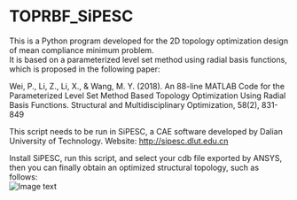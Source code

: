 # TOPRBF_SiPESC
This is a Python program developed for the 2D topology optimization design of mean compliance minimum problem.</br>
It is based on a parameterized level set method using radial basis functions, which is proposed in the following paper:</br>

Wei, P., Li, Z., Li, X., & Wang, M. Y. (2018). An 88-line MATLAB Code for the Parameterized Level Set Method Based Topology Optimization Using Radial Basis Functions. Structural and Multidisciplinary Optimization, 58(2), 831-849</br>

This script needs to be run in SiPESC, a CAE software developed by Dalian University of Technology. Website: http://sipesc.dlut.edu.cn


Install SiPESC, run this script, and select your cdb file exported by ANSYS, then you can finally obtain an optimized structural topology, such as follows:</br>
![Image text](https://github.com/appreciator/TOPRBF_SiPESC/blob/master/Result.png)

